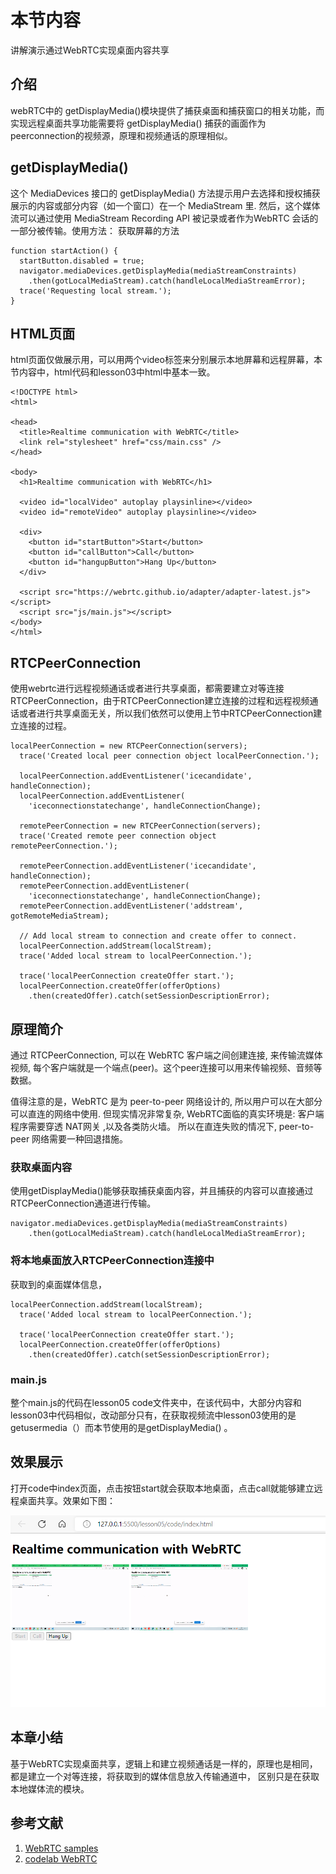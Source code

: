 # 本节内容

讲解演示通过WebRTC实现桌面内容共享

## 介绍

webRTC中的 getDisplayMedia()模块提供了捕获桌面和捕获窗口的相关功能，而实现远程桌面共享功能需要将 getDisplayMedia() 捕获的画面作为peerconnection的视频源，原理和视频通话的原理相似。

## getDisplayMedia()

这个 MediaDevices  接口的 getDisplayMedia() 方法提示用户去选择和授权捕获展示的内容或部分内容（如一个窗口）在一个  MediaStream 里. 然后，这个媒体流可以通过使用 MediaStream Recording API 被记录或者作为WebRTC 会话的一部分被传输。使用方法：
获取屏幕的方法

```
function startAction() {
  startButton.disabled = true;
  navigator.mediaDevices.getDisplayMedia(mediaStreamConstraints)
    .then(gotLocalMediaStream).catch(handleLocalMediaStreamError);
  trace('Requesting local stream.');
}
```

## HTML页面

html页面仅做展示用，可以用两个video标签来分别展示本地屏幕和远程屏幕，本节内容中，html代码和lesson03中html中基本一致。

```
<!DOCTYPE html>
<html>

<head>
  <title>Realtime communication with WebRTC</title>
  <link rel="stylesheet" href="css/main.css" />
</head>

<body>
  <h1>Realtime communication with WebRTC</h1>

  <video id="localVideo" autoplay playsinline></video>
  <video id="remoteVideo" autoplay playsinline></video>

  <div>
    <button id="startButton">Start</button>
    <button id="callButton">Call</button>
    <button id="hangupButton">Hang Up</button>
  </div>

  <script src="https://webrtc.github.io/adapter/adapter-latest.js"></script>
  <script src="js/main.js"></script>
</body>
</html>

```

## RTCPeerConnection

使用webrtc进行远程视频通话或者进行共享桌面，都需要建立对等连接RTCPeerConnection，由于RTCPeerConnection建立连接的过程和远程视频通话或者进行共享桌面无关，所以我们依然可以使用上节中RTCPeerConnection建立连接的过程。

```
localPeerConnection = new RTCPeerConnection(servers);
  trace('Created local peer connection object localPeerConnection.');

  localPeerConnection.addEventListener('icecandidate', handleConnection);
  localPeerConnection.addEventListener(
    'iceconnectionstatechange', handleConnectionChange);

  remotePeerConnection = new RTCPeerConnection(servers);
  trace('Created remote peer connection object remotePeerConnection.');

  remotePeerConnection.addEventListener('icecandidate', handleConnection);
  remotePeerConnection.addEventListener(
    'iceconnectionstatechange', handleConnectionChange);
  remotePeerConnection.addEventListener('addstream', gotRemoteMediaStream);

  // Add local stream to connection and create offer to connect.
  localPeerConnection.addStream(localStream);
  trace('Added local stream to localPeerConnection.');

  trace('localPeerConnection createOffer start.');
  localPeerConnection.createOffer(offerOptions)
    .then(createdOffer).catch(setSessionDescriptionError);
```

## 原理简介

通过 RTCPeerConnection, 可以在 WebRTC 客户端之间创建连接, 来传输流媒体视频, 每个客户端就是一个端点(peer)。这个peer连接可以用来传输视频、音频等数据。

值得注意的是，WebRTC 是为 peer-to-peer 网络设计的, 所以用户可以在大部分可以直连的网络中使用. 但现实情况非常复杂, WebRTC面临的真实环境是: 客户端程序需要穿透 NAT网关 ,以及各类防火墙。 所以在直连失败的情况下, peer-to-peer 网络需要一种回退措施。

### 获取桌面内容

使用getDisplayMedia()能够获取捕获桌面内容，并且捕获的内容可以直接通过RTCPeerConnection通道进行传输。

```
navigator.mediaDevices.getDisplayMedia(mediaStreamConstraints)
    .then(gotLocalMediaStream).catch(handleLocalMediaStreamError);
```

### 将本地桌面放入RTCPeerConnection连接中

获取到的桌面媒体信息，

```
localPeerConnection.addStream(localStream);
  trace('Added local stream to localPeerConnection.');

  trace('localPeerConnection createOffer start.');
  localPeerConnection.createOffer(offerOptions)
    .then(createdOffer).catch(setSessionDescriptionError);

```

### main.js

整个main.js的代码在lesson05 code文件夹中，在该代码中，大部分内容和lesson03中代码相似，改动部分只有，在获取视频流中lesson03使用的是getusermedia（）而本节使用的是getDisplayMedia() 。

## 效果展示

打开code中index页面，点击按钮start就会获取本地桌面，点击call就能够建立远程桌面共享。效果如下图：

![image](https://github.com/HelloWorldCN/webrtc_edu/blob/master/images/05.png?raw=true)

## 本章小结

基于WebRTC实现桌面共享，逻辑上和建立视频通话是一样的，原理也是相同，都是建立一个对等连接，将获取到的媒体信息放入传输通道中， 区别只是在获取本地媒体流的模块。


## 参考文献

1. [WebRTC samples](https://webrtc.github.io/samples/)
2. [codelab WebRTC](https://codelabs.developers.google.com/codelabs/webrtc-web/)
